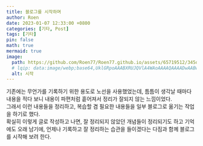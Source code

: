 ```yaml
---
title: 블로그를 시작하며
author: Roen
date: 2023-01-07 12:33:00 +0800
categories: [기타, Post]
tags: [기타]
pin: false
math: true
mermaid: true
image:
  path: https://github.com/Roen77/Roen77.github.io/assets/65719512/345d0fba-c3ec-4f09-b68a-56e7f288ef70
  # lqip: data:image/webp;base64,UklGRpoAAABXRUJQVlA4WAoAAAAQAAAADwAABwAAQUxQSDIAAAARL0AmbZurmr57yyIiqE8oiG0bejIYEQTgqiDA9vqnsUSI6H+oAERp2HZ65qP/VIAWAFZQOCBCAAAA8AEAnQEqEAAIAAVAfCWkAALp8sF8rgRgAP7o9FDvMCkMde9PK7euH5M1m6VWoDXf2FkP3BqV0ZYbO6NA/VFIAAAA
  alt: 시작
---
```


기존에는 무언가를 기록하기 위한 용도로 노선을 사용했었는데, 틈틈이 생각날 때마다 내용을 적다 보니 내용이 파편처럼 흩어져서 정리가 잘되지 않는 느낌이었다.
<Br/>
그래서 이런 내용들을 정리하고, 복습할 겸 필요한 내용들을 일부 블로그로 옮기는 작업을 하기로 했다.
<br/>확실히 이렇게 글로 작성하고 나면, 잘 정리되지 않았던 개념들이 정리되기도 하고 기억에도 오래 남기에, 언제나 기록하고 잘 정리하는 습관을 들이겠다는 다짐과 함께 블로그를 시작해 보려 한다.
